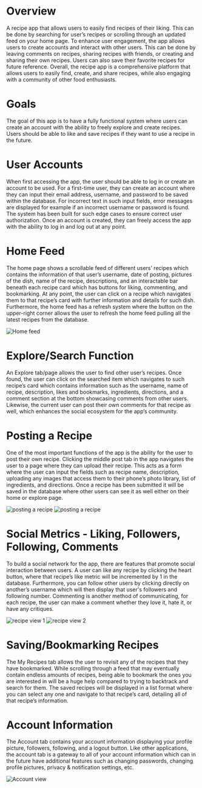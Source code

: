 # Overview

A recipe app that allows users to easily find recipes of their liking. This can be done by searching for user’s recipes or scrolling through an updated feed on your home page.
To enhance user engagement, the app allows users to create accounts and interact with other users. This can be done by leaving comments on recipes, sharing recipes with friends, or creating and sharing their own recipes. 
Users can also save their favorite recipes for future reference. 
Overall, the recipe app is a comprehensive platform that allows users to easily find, create, and share recipes, while also engaging with a community of other food enthusiasts.

# Goals

The goal of this app is to have a fully functional system where users can create an account with the ability to freely explore and create recipes. 
Users should be able to like and save recipes if they want to use a recipe in the future.

# User Accounts

When first accessing the app, the user should be able to log in or create an account to be used. For a first-time user, they can create an account where they can input their email address, username, and password to be saved within the database. 
For incorrect text in such input fields, error messages are displayed for example if an incorrect username or password is found. 
The system has been built for such edge cases to ensure correct user authorization. Once an account is created, they can freely access the app with the ability to log in and log out at any point.

# Home Feed

The home page shows a scrollable feed of different users’ recipes which contains the information of that user’s username, date of posting, pictures of the dish, name of the recipe, descriptions, 
and an interactable bar beneath each recipe card which has buttons for liking, commenting, and bookmarking. 
At any point, the user can click on a recipe which navigates them to that recipe’s card with further information and details for such dish. 
Furthermore, the home feed has a refresh system where the button on the upper-right corner allows the user to refresh the home feed pulling all the latest recipes from the database.

![Home feed](images/home-feed.jpg)

# Explore/Search Function

An Explore tab/page allows the user to find other user’s recipes. 
Once found, the user can click on the searched item which navigates to such recipe’s card which contains information such as the username, name of recipe, description, likes and bookmarks, ingredients, directions, and a
comment section at the bottom showcasing comments from other users. Likewise, the current user can post their own comments for that recipe as well, which enhances the social ecosystem for the app’s community.

# Posting a Recipe

One of the most important functions of the app is the ability for the user to post their own recipe. 
Clicking the middle post tab in the app navigates the user to a page where they can upload their recipe. 
This acts as a form where the user can input the fields such as recipe name, description, uploading any images that access them to their phone’s photo library, list of ingredients, and directions. 
Once a recipe has been submitted it will be saved in the database where other users can see it as well either on their home or explore page.

![posting a recipe](images/upload-recipe-1.jpg)
![posting a recipe](images/upload-recipe-2.jpg)

# Social Metrics - Liking, Followers, Following, Comments

To build a social network for the app, there are features that promote social interaction between users. 
A user can like any recipe by clicking the heart button, where that recipe’s like metric will be incremented by 1 in the database. 
Furthermore, you can follow other users by clicking directly on another’s username which will then display that user's followers and following number. 
Commenting is another method of communicating, for each recipe, the user can make a comment whether they love it, hate it, or have any critiques.

![recipe view 1](images/recipe-view-1.jpg)
![recipe view 2](images/recipe-view-2.jpg)

# Saving/Bookmarking Recipes

The My Recipes tab allows the user to revisit any of the recipes that they have bookmarked. 
While scrolling through a feed that may eventually contain endless amounts of recipes, being able to bookmark the ones you are interested in will be a huge help compared to trying to backtrack and search for them. 
The saved recipes will be displayed in a list format where you can select any one and navigate to that recipe’s card, detailing all of that recipe’s information.

# Account Information
The Account tab contains your account information displaying your profile picture, followers, following, and a logout button. 
Like other applications, the account tab is a gateway to all of your account information which can in the future have additional features such as changing passwords, changing profile pictures, privacy & notification settings, etc.

![Account view](images/account-view.jpg)
